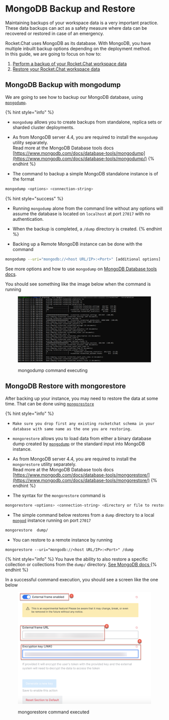 # MongoDB Backup and Restore

Maintaining backups of your workspace data is a very important practice. These data backups can act as a safety measure where data can be recovered or restored in case of an emergency.

Rocket.Chat uses MongoDB as its database. With MongoDB, you have multiple inbuilt backup options depending on the deployment method.\
In this guide, we are going to focus on how to:

1. &#x20;[Perform a backup of your Rocket.Chat workspace data](mongodb-backup-and-restore.md#mongodb-backup-with-mongodump)
2. [Restore your Rocket.Chat workspace data](mongodb-backup-and-restore.md#mongodb-restore-with-mongorestore)

## MongoDB Backup with mongodump

We are going to see how to backup our MongoDB database, using [`mongodump`](https://www.mongodb.com/docs/database-tools/mongodump/).

{% hint style="info" %}
* `mongodump` allows you to create backups from standalone, replica sets or sharded cluster deployments.
* As from MongoDB server 4.4, you are required to install the `mongodump` utility separately.\
  Read more at the MongoDB Database tools docs [https://www.mongodb.com/docs/database-tools/mongodump](https://www.mongodb.com/docs/database-tools/mongodump/)
{% endhint %}

* The command to backup a simple MongoDB standalone instance is of the format

```bash
mongodump <options> <connection-string>
```

{% hint style="success" %}
* Running `mongodump` alone from the command line without any options will assume the database is located on `localhost` at port `27017` with no authentication.
* When the backup is completed, a `/dump` directory is created.
{% endhint %}

* Backing up a Remote MongoDB instance can be done with the command

```bash
mongodump --uri="mongodb://<host URL/IP>:<Port>" [additional options]
```

See more options and how to use `mongodump` on [MongoDB Database tools docs](https://www.mongodb.com/docs/database-tools/mongodump/).

You should see something like the image below when the command is running

<figure><img src="../../../.gitbook/assets/image (1068).png" alt=""><figcaption><p>mongodump command executing</p></figcaption></figure>

## MongoDB Restore with mongorestore

After backing up your instance, you may need to restore the data at some time. That can be done using [`mongorestore`](https://www.mongodb.com/docs/database-tools/mongorestore/)

{% hint style="info" %}
* `Make sure you drop first any existing rocketchat schema in your database with same name as the one you are restoring.`
* `mongorestore` allows you to load data from either a binary database dump created by [`mongodump`](https://www.mongodb.com/docs/database-tools/mongodump/#mongodb-binary-bin.mongodump) or the standard input into MongoDB instance.
* As from MongoDB server 4.4, you are required to install the `mongorestore` utility separately.\
  Read more at the MongoDB Database tools docs [https://www.mongodb.com/docs/database-tools/mongorestore/](https://www.mongodb.com/docs/database-tools/mongorestore/)
{% endhint %}

* The syntax for the `mongorestore` command is

```bash
mongorestore <options> <connection-string> <directory or file to restore>
```

* The simple command below restores from a `dump` directory to a local [`mongod`](https://www.mongodb.com/docs/manual/reference/program/mongod/#mongodb-binary-bin.mongod) instance running on port `27017`

```bash
mongorestore  dump/
```

* You can restore to a remote instance by running

```
mongorestore --uri="mongodb://<host URL/IP>:<Port>" /dump
```

{% hint style="info" %}
You have the ability to also restore a specific collection or collections from the `dump/` directory. [See MongoDB docs ](https://www.mongodb.com/docs/database-tools/mongorestore/)
{% endhint %}

In a successful command execution, you should see a screen like the one below

<figure><img src="../../../.gitbook/assets/image (50).png" alt=""><figcaption><p>mongorestore command executed</p></figcaption></figure>
